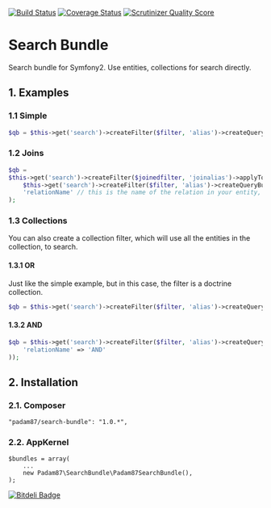 [![Build Status](https://travis-ci.org/Padam87/SearchBundle.png)](https://travis-ci.org/Padam87/SearchBundle)
[![Coverage Status](https://coveralls.io/repos/Padam87/SearchBundle/badge.png)](https://coveralls.io/r/Padam87/SearchBundle)
[![Scrutinizer Quality Score](https://scrutinizer-ci.com/g/Padam87/SearchBundle/badges/quality-score.png?s=9b1c88ceb9bd4fe2d50d2a283f21b7a2f33b6299)](https://scrutinizer-ci.com/g/Padam87/SearchBundle/)

# Search Bundle #

Search bundle for Symfony2. Use entities, collections for search directly.

## 1. Examples ##

### 1.1 Simple ###

```php
$qb = $this->get('search')->createFilter($filter, 'alias')->createQueryBuilder('YourBundle:Entity');
```

### 1.2 Joins ###

```php
$qb =
$this->get('search')->createFilter($joinedfilter, 'joinalias')->applyToQueryBuilder(
    $this->get('search')->createFilter($filter, 'alias')->createQueryBuilder('YourBundle:Entity'),
    'relationName' // this is the name of the relation in your entity, eg 'users'
);
```

### 1.3 Collections ###

You can also create a collection filter, which will use all the entities in the collection, to search.

#### 1.3.1 OR ####

Just like the simple example, but in this case, the filter is a doctrine collection.

```php
$qb = $this->get('search')->createFilter($filter, 'alias')->createQueryBuilder('YourBundle:Entity');
```

#### 1.3.2 AND ####

```php
$qb = $this->get('search')->createFilter($filter, 'alias')->createQueryBuilder('YourBundle:Entity', array(
    'relationName' => 'AND'
));
```

## 2. Installation ##

### 2.1. Composer ###

    "padam87/search-bundle": "1.0.*",

### 2.2. AppKernel ###

    $bundles = array(
		...
        new Padam87\SearchBundle\Padam87SearchBundle(),
    );


[![Bitdeli Badge](https://d2weczhvl823v0.cloudfront.net/Padam87/searchbundle/trend.png)](https://bitdeli.com/free "Bitdeli Badge")

